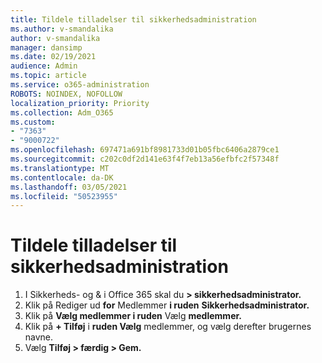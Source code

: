 ```yaml
---
title: Tildele tilladelser til sikkerhedsadministration
ms.author: v-smandalika
author: v-smandalika
manager: dansimp
ms.date: 02/19/2021
audience: Admin
ms.topic: article
ms.service: o365-administration
ROBOTS: NOINDEX, NOFOLLOW
localization_priority: Priority
ms.collection: Adm_O365
ms.custom:
- "7363"
- "9000722"
ms.openlocfilehash: 697471a691bf8981733d01b05fbc6406a2879ce1
ms.sourcegitcommit: c202c0df2d141e63f4f7eb13a56efbfc2f57348f
ms.translationtype: MT
ms.contentlocale: da-DK
ms.lasthandoff: 03/05/2021
ms.locfileid: "50523955"
---
```

# <a name="assign-the-security-administration-permissions"></a>Tildele tilladelser til sikkerhedsadministration

1. I Sikkerheds- og & i Office 365 skal du **> sikkerhedsadministrator.**
2. Klik på Rediger ud **for** Medlemmer **i ruden** **Sikkerhedsadministrator.**
3. Klik på **Vælg medlemmer i ruden** Vælg **medlemmer.**
4. Klik på **+ Tilføj** i **ruden Vælg** medlemmer, og vælg derefter brugernes navne.
5. Vælg **Tilføj > færdig > Gem.**

